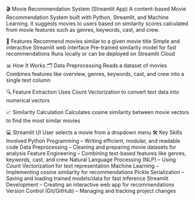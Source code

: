 🎬 Movie Recommendation System (Streamlit App)
A content-based Movie Recommendation System built with Python, Streamlit, and Machine Learning.
It suggests movies to users based on similarity scores calculated from movie features such as genres, keywords, cast, and crew.

📌 Features
Recommend movies similar to a given movie title
Simple and interactive Streamlit web interface
Pre-trained similarity model for fast recommendations
Runs locally or can be deployed on Streamlit Cloud

📊 How It Works
🗂 Data Preprocessing
Reads a dataset of movies
Combines features like overview, genres, keywords, cast, and crew into a single text column

🔍 Feature Extraction
Uses Count Vectorization to convert text data into numerical vectors

📈 Similarity Calculation
Calculates cosine similarity between movie vectors to find the most similar movies

💻 Streamlit UI
User selects a movie from a dropdown menu
🛠 Key Skills Involved
Python Programming – Writing efficient, modular, and readable code
Data Preprocessing – Cleaning and preparing movie datasets for analysis
Feature Engineering – Combining text-based features like genres, keywords, cast, and crew
Natural Language Processing (NLP) – Using Count Vectorization for text representation
Machine Learning – Implementing cosine similarity for recommendations
Pickle Serialization – Saving and loading trained models/data for fast inference
Streamlit Development – Creating an interactive web app for recommendations
Version Control (Git/GitHub) – Managing and tracking project changes
